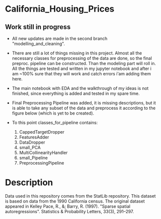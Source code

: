 # California_Housing_Prices

## Work still in progress
* All new updates are made in the second branch "modelling_and_cleaning".
* There are still a lot of things missing in this project. Almost all the necessary classes for preprocessing of the data are done, so the final preproc. pipeline can be constructed. Than the modeling part will roll in. All the things are tested and written in my jupyter notebook and after i am ~100% sure that they will work and catch errors i'am adding them here. 
* The main notebook with EDA and the walkthrough of my ideas is not finished, since everything is added and tested in my spare time.
* Final Preprocessing Pipeline was added, it is missing descriptions, but it is able to take any subset of the data and preprocess it according to the figure below (which is yet to be created).

* To this point classes_for_pipeline contains:
  1. CappedTargetDropper
  2. FeaturesAdder
  3. DataDropper
  4. small_PCA
  5. MultiCollinearityHandler
  6. small_Pipeline
  7. PreprocessingPipeline

# Description
Data used  in this repository comes from the StatLib repository. This dataset is based on data from the 1990 California census. The original dataset appeared in Kelley Pace, R., &; Barry, R. (1997). "Sparse spatial autoregressions". Statistics &amp; Probability Letters, 33(3), 291–297. 
